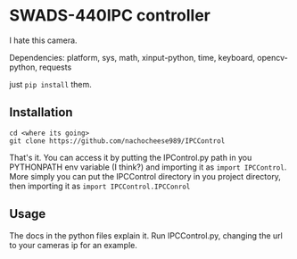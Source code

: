 # SWADS-440IPC controller

I hate this camera.

Dependencies:
    platform, sys, math, xinput-python, time, keyboard, opencv-python, requests

just `pip install` them.

## Installation

    cd <where its going>
    git clone https://github.com/nachocheese989/IPCControl

That's it.
You can access it by putting the IPControl.py path in you PYTHONPATH env variable (I think?) and importing it as ```import IPCControl```.
More simply you can put the IPCControl directory in you project directory, then importing it as ```import IPCControl.IPCConrol```

## Usage

The docs in the python files explain it. Run IPCControl.py, changing the url to your cameras ip for an example.
